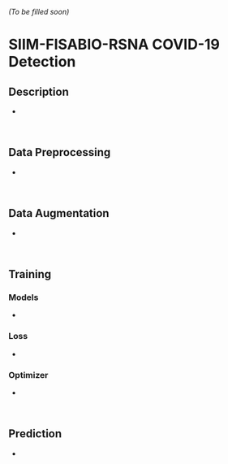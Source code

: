 *(To be filled soon)*

# SIIM-FISABIO-RSNA COVID-19 Detection

## Description
- 

&nbsp;

## Data Preprocessing

- 

&nbsp; 

## Data Augmentation

- 

&nbsp; 

## Training

### Models
- 

### Loss
- 

### Optimizer
- 

&nbsp; 

## Prediction
- 